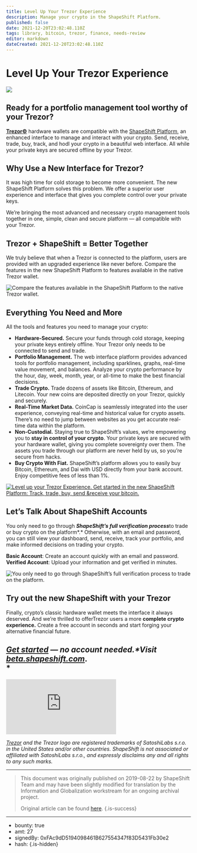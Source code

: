 ```yaml
---
title: Level Up Your Trezor Experience
description: Manage your crypto in the ShapeShift Platform.
published: false
date: 2021-12-20T23:02:48.110Z
tags: library, bitcoin, trezor, finance, needs-review
editor: markdown
dateCreated: 2021-12-20T23:02:48.110Z
---
```


# Level Up Your Trezor Experience

![](https://assets.website-files.com/5e9a09610b7dce71f87f7f17/5e9fb780c8f4c0f28fe29473_1_l9IgVNCdYEyoMYdwx_QbyA-(1).png)

## Ready for a portfolio management tool worthy of your Trezor?

[**Trezor©**](https://trezor.io/) hardware wallets are compatible with the [ShapeShift Platform](http://shapeshift.com/?utm_source=content&utm_medium=medium&utm_campaign=launch&utm_term=cta26), an enhanced interface to manage and interact with your crypto. Send, receive, trade, buy, track, and hodl your crypto in a beautiful web interface. All while your private keys are secured offline by your Trezor.

## Why Use a New Interface for Trezor?

It was high time for cold storage to become more convenient. The new ShapeShift Platform solves this problem. We offer a superior user experience and interface that gives you complete control over your private keys.

We’re bringing the most advanced and necessary crypto management tools together in one, simple, clean and secure platform — all compatible with your Trezor.<br/> 

## Trezor + ShapeShift = Better Together

We truly believe that when a Trezor is connected to the platform, users are provided with an upgraded experience like never before. Compare the features in the new ShapeShift Platform to features available in the native Trezor wallet.

![Compare the features available in the ShapeShift Platform to the native Trezor wallet.](https://assets.website-files.com/5e9a09610b7dce71f87f7f17/5e9fb7b4efc62ba554b28cb2_1*k4d0M5IA7erk6cCxHMZkIA.jpeg)

## Everything You Need and More<br/> 

All the tools and features you need to manage your crypto:

* **Hardware-Secured.** Secure your funds through cold storage, keeping your private keys entirely offline. Your Trezor only needs to be connected to send and trade.
* **Portfolio Management.** The web interface platform provides advanced tools for portfolio management, including sparklines, graphs, real-time value movement, and balances. Analyze your crypto performance by the hour, day, week, month, year, or all-time to make the best financial decisions.
* **Trade Crypto.** Trade dozens of assets like Bitcoin, Ethereum, and Litecoin. Your new coins are deposited directly on your Trezor, quickly and securely.
* **Real-Time Market Data.** CoinCap is seamlessly integrated into the user experience, conveying real-time and historical value for crypto assets. There’s no need to jump between websites as you get accurate real-time data within the platform.
* **Non-Custodial.** Staying true to ShapeShift’s values, we‘re empowering you to **stay in control of your crypto**. Your private keys are secured with your hardware wallet, giving you complete sovereignty over them. The assets you trade through our platform are never held by us, so you’re secure from hacks.
* **Buy Crypto With Fiat.** ShapeShift’s platform allows you to easily buy Bitcoin, Ethereum, and Dai with USD directly from your bank account. Enjoy competitive fees of less than 1%.<br/> 

[![Level up your Trezor Experience. Get started in the new ShapeShift Platform: Track, trade, buy, send &receive your bitcoin.](https://assets.website-files.com/5e9a09610b7dce71f87f7f17/5e9fb7b4c8f4c0745be29acc_1*xegjOsDQ42Cvwau45NHQRw.png)](http://beta.shapeshift.com)

## Let’s Talk About ShapeShift Accounts

You only need to go through ***ShapeShift’s full verification process***to trade or buy crypto on the platform*.* Otherwise, with an email and password, you can still view your dashboard, send, receive, track your portfolio, and make informed decisions on trading your crypto.

**Basic Account**: Create an account quickly with an email and password.<br/>**Verified Account**: Upload your information and get verified in minutes.<br/> 

![You only need to go through ShapeShift’s full verification process to trade on the platform.](https://assets.website-files.com/5e9a09610b7dce71f87f7f17/5e9fb7b438b9943b22298228_1*wkhvfeJjOSo_p8IoowMwNg.jpeg)

## Try out the new ShapeShift with your Trezor

Finally, crypto’s classic hardware wallet meets the interface it always deserved. And we’re thrilled to offerTrezor users a more **complete crypto experience.** Create a free account in seconds and start forging your alternative financial future.

## [***Get started***](http://beta.shapeshift.com/?utm_source=content&utm_medium=medium&utm_campaign=no_account&utm_term=cta02) ***—*** *no account needed.**Visit* [*beta.shapeshift.com*](http://beta.shapeshift.com/?utm_source=content&utm_medium=medium&utm_campaign=no_account&utm_term=cta02)*.<br/> *

<iframe allowfullscreen="" frameborder="0" scrolling="auto" src="https://cdn.embedly.com/widgets/media.html?src=https%3A%2F%2Fwww.youtube.com%2Fembed%2Ffnx111-ZyGI%3Ffeature%3Doembed&amp;url=http%3A%2F%2Fwww.youtube.com%2Fwatch%3Fv%3Dfnx111-ZyGI&amp;image=https%3A%2F%2Fi.ytimg.com%2Fvi%2Ffnx111-ZyGI%2Fhqdefault.jpg&amp;key=a19fcc184b9711e1b4764040d3dc5c07&amp;type=text%2Fhtml&amp;schema=youtube"></iframe>

[*Trezor*](http://trezor.io/) *and the Trezor logo are registered trademarks of SatoshiLabs s.r.o. in the United States and/or other countries. ShapeShift is not associated or affiliated with SatoshiLabs s.r.o., and expressly disclaims any and all rights to any such marks.*

---

> This document was originally published on 2019-08-22 by ShapeShift Team and may have been slightly modified for translation by the Information and Globalization workstream for an ongoing archival project.
>
> Original article can be found [here](https://shapeshift.com/library/level-up-your-trezor-experience).
{.is-success}

---

- bounty: true
- amt: 27
- signedBy: 0xFAc9dD5194098461B627554347f83D5431Fb30e2
- hash: 
{.is-hidden}